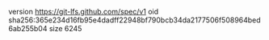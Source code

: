version https://git-lfs.github.com/spec/v1
oid sha256:365e234d16fb95e4dadff22948bf790bcb34da2177506f508964bed6ab255b04
size 6245
